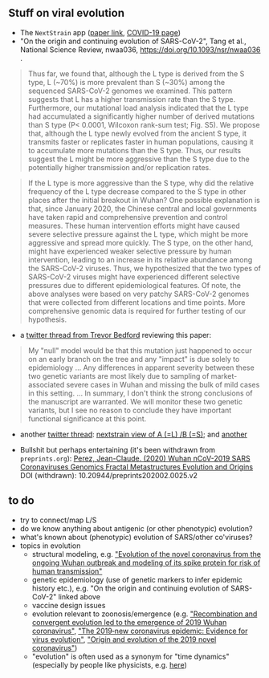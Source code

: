 ## Stuff on viral evolution

- The `NextStrain` app ([paper link](https://bedford.io/papers/hadfield-nextstrain/), [COVID-19 page](https://nextstrain.org/ncov))
-  "On the origin and continuing evolution of SARS-CoV-2", Tang et al., National Science Review, nwaa036, https://doi.org/10.1093/nsr/nwaa036 .


> Thus  far, we  found that, although  the  L type is  derived  from  the  S  type,  L (~70%) is  more prevalent  than  S (~30%)  among  the sequenced SARS-CoV-2  genomes we  examined.  This pattern  suggests that L  has  a  higher transmission  rate  than  the  S  type. Furthermore, our mutational  load  analysis  indicated that the  L  type  had  accumulated  a  significantly  higher number of derived mutations than S type (P< 0.0001, Wilcoxon rank-sum test; Fig. S5). We propose that, although the L type newly evolved from the ancient S type, it transmits faster or replicates faster  in human  populations,  causing it to  accumulate  more  mutations  than  the  S type. Thus,  our  results  suggest  the L might  be  more aggressive than  the  S type due  to the potentially higher transmission and/or replication rates. 

> If the L type is more aggressive than the S type, why did the relative frequency of the L type decrease compared  to  the  S  type in  other  places  after  the  initial  breakout  in  Wuhan?  One possible explanation  is  that, since  January  2020, the  Chinese  central  and  local  governments have taken rapid and comprehensive prevention   and   control   measures.   These human intervention  efforts  might  have  caused  severe  selective  pressure against the  L  type,  which might be more aggressive and spread more quickly. The S type, on the other hand, might have experienced  weaker  selective  pressure  by  human  intervention,  leading  to  an  increase  in  its relative  abundance  among  the SARS-CoV-2 viruses.  Thus,  we  hypothesized that the  two types  of SARS-CoV-2 viruses  might  have experienced  different  selective  pressures  due  to different  epidemiological  features. Of  note,  the  above  analyses  were  based  on  very  patchy SARS-CoV-2  genomes  that  were  collected  from  different  locations  and  time  points.  More comprehensive genomic data is required for further testing of our hypothesis.

* a [twitter thread from Trevor Bedford](https://twitter.com/trvrb/status/1236117809609838592) reviewing this paper:

> My "null" model would be that this mutation just happened to occur on an early branch on the tree and any "impact" is due solely to epidemiology ...  Any differences in apparent severity between these two genetic variants are most likely due to sampling of market-associated severe cases in Wuhan and missing the bulk of mild cases in this setting. ... In summary, I don't think the strong conclusions of the manuscript are warranted. We will monitor these two genetic variants, but I see no reason to conclude they have important functional significance at this point.

* another [twitter thread](https://twitter.com/rob_carlson/status/1235463625420050432): [nextstrain view of A (=L) /B (=S)](https://nextstrain.org/ncov?branchLabel=clade&c=location&r=location); and [another](https://twitter.com/richardneher/status/1235217967727681536)

* Bullshit but perhaps entertaining (it's been withdrawn from `preprints.org`): [Perez, Jean-Claude. (2020) Wuhan nCoV-2019 SARS Coronaviruses Genomics Fractal Metastructures Evolution and Origins](https://www.researchgate.net/publication/339331507_Wuhan_nCoV-2019_SARS_Coronaviruses_Genomics_Fractal_Metastructures_Evolution_and_Origins) DOI (withdrawn): 10.20944/preprints202002.0025.v2

## to do

* try to connect/map L/S 
* do we know anything about antigenic (or other phenotypic) evolution?
* what's known about (phenotypic) evolution of SARS/other co'viruses?
* topics in evolution
    * structural modeling, e.g. ["Evolution of the novel coronavirus from the ongoing Wuhan outbreak and modeling of its spike protein for risk of human
transmission"](https://link.springer.com/article/10.1007/s11427-020-1637-5)
    * genetic epidemiology (use of genetic markers to infer epidemic history etc.), e.g. "On the origin and continuing evolution of SARS-CoV-2" linked above
	* vaccine design issues
	* evolution relevant to zoonosis/emergence (e.g. ["Recombination and convergent evolution led to the emergence of 2019 Wuhan coronavirus"](https://www.biorxiv.org/content/10.1101/2020.02.10.942748v1.abstract), ["The 2019‐new coronavirus epidemic: Evidence for virus evolution"](https://onlinelibrary.wiley.com/doi/full/10.1002/jmv.25688), ["Origin and evolution of the 2019 novel coronavirus"](https://www.researchgate.net/profile/Liangsheng_Zhang/publication/339066164_Origin_and_evolution_of_the_2019_novel_coronavirus/links/5e3b8d5392851c7f7f1ff9bb/Origin-and-evolution-of-the-2019-novel-coronavirus.pdf))
	* "evolution" is often used as a synonym for "time dynamics" (especially by people like physicists, e.g. [here](https://arxiv.org/abs/2002.04739))
